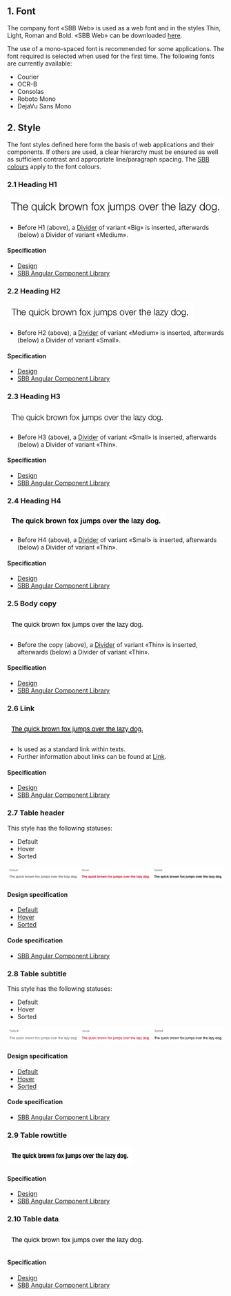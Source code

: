 ## 1. Font
The company font «SBB Web» is used as a web font and in the styles Thin, Light, Roman and Bold.
«SBB Web» can be downloaded [here](https://company.sbb.ch/de/ueber-die-sbb/profil/sbb-markenportal/basis/schrift.html).

The use of a mono-spaced font is recommended for some applications.
The font required is selected when used for the first time. The following fonts are currently available:
* Courier
* OCR-B
* Consolas
* Roboto Mono
* DejaVu Sans Mono


## 2. Style
The font styles defined here form the basis of web applications and their components. If others are used, a clear hierarchy must be ensured as well as sufficient contrast and appropriate line/paragraph spacing. The [SBB colours](https://digital.sbb.ch/en/brand_elemente/farben) apply to the font colours.

### 2.1 Heading H1
![Image of the heading H1 text font style](https://raw.githubusercontent.com/sbb-design-systems/design-system-webapp-documentation/master/documentation/basics/typography/images/typo_h1.png 'class: image')

* Before H1 (above), a [Divider](https://digital.sbb.ch/en/webapps/basics/divider) of variant «Big» is inserted, afterwards (below) a Divider of variant «Medium».

#### Specification
* [Design](https://www.sketch.com/s/271524a1-2f86-4c84-9491-671e5ccd927f/a/lVLdvo#Inspector)
* [SBB Angular Component Library](https://sbb-angular.app.sbb.ch/business/introduction/typography)


### 2.2 Heading H2
![Image of the heading H2 text font style](https://raw.githubusercontent.com/sbb-design-systems/design-system-webapp-documentation/master/documentation/basics/typography/images/typo_h2.png 'class: image')

* Before H2 (above), a [Divider](https://digital.sbb.ch/en/webapps/basics/divider) of variant «Medium» is inserted, afterwards (below) a Divider of variant «Small».

#### Specification
* [Design](https://www.sketch.com/s/271524a1-2f86-4c84-9491-671e5ccd927f/a/kpqxJO#Inspector)
* [SBB Angular Component Library](https://sbb-angular.app.sbb.ch/business/introduction/typography)


### 2.3 Heading H3
![Image of the heading H3 text font style](https://raw.githubusercontent.com/sbb-design-systems/design-system-webapp-documentation/master/documentation/basics/typography/images/typo_h3.png 'class: image')

* Before H3 (above), a [Divider](https://digital.sbb.ch/en/webapps/basics/divider) of variant «Small» is inserted, afterwards (below) a Divider of variant «Thin».

#### Specification
* [Design](https://www.sketch.com/s/271524a1-2f86-4c84-9491-671e5ccd927f/a/ow9eGn#Inspector)
* [SBB Angular Component Library](https://sbb-angular.app.sbb.ch/business/introduction/typography)


### 2.4 Heading H4
![Image of the heading H4 text font style](https://raw.githubusercontent.com/sbb-design-systems/design-system-webapp-documentation/master/documentation/basics/typography/images/Typo_H4.png 'class: image')

* Before H4 (above), a [Divider](https://digital.sbb.ch/en/webapps/basics/divider) of variant «Small» is inserted, afterwards (below) a Divider of variant «Thin».

#### Specification
* [Design](https://www.sketch.com/s/271524a1-2f86-4c84-9491-671e5ccd927f/a/RLj50Q#Inspector)
* [SBB Angular Component Library](https://sbb-angular.app.sbb.ch/business/introduction/typography)


### 2.5 Body copy
![Image of the body copy font style](https://raw.githubusercontent.com/sbb-design-systems/design-system-webapp-documentation/master/documentation/basics/typography/images/typo_copy.png 'class: image')

* Before the copy (above), a [Divider](https://digital.sbb.ch/en/webapps/basics/divider) of variant «Thin» is inserted, afterwards (below) a Divider of variant «Thin».

#### Specification
* [Design](https://www.sketch.com/s/271524a1-2f86-4c84-9491-671e5ccd927f/a/1wdaka#Inspector)
* [SBB Angular Component Library](https://sbb-angular.app.sbb.ch/business/introduction/typography)


### 2.6 Link
![Image of the link font style](https://raw.githubusercontent.com/sbb-design-systems/design-system-webapp-documentation/master/documentation/basics/typography/images/typo_link.png 'class: image')
* Is used as a standard link within texts.
* Further information about links can be found at [Link](https://digital.sbb.ch/en/webapps/components/link). 

#### Specification
* [Design](https://www.sketch.com/s/271524a1-2f86-4c84-9491-671e5ccd927f/a/pqPOkr#Inspector)
* [SBB Angular Component Library](https://sbb-angular.app.sbb.ch/business/introduction/typography)


### 2.7 Table header
This style has the following statuses:
* Default
* Hover
* Sorted

![Image of the table header font style](https://raw.githubusercontent.com/sbb-design-systems/design-system-webapp-documentation/master/documentation/basics/typography/images/typo_table_header.png 'class: image')

#### Design specification
* [Default](https://www.sketch.com/s/271524a1-2f86-4c84-9491-671e5ccd927f/a/VPJjLr#Inspector)
* [Hover](https://www.sketch.com/s/271524a1-2f86-4c84-9491-671e5ccd927f/a/Yze49Z#Inspector)
* [Sorted](https://www.sketch.com/s/271524a1-2f86-4c84-9491-671e5ccd927f/a/K17VlA#Inspector)

#### Code specification
* [SBB Angular Component Library](https://sbb-angular.app.sbb.ch/business/introduction/typography)


### 2.8 Table subtitle
This style has the following statuses:
* Default
* Hover
* Sorted

![Image of the table subtitle font style](https://raw.githubusercontent.com/sbb-design-systems/design-system-webapp-documentation/master/documentation/basics/typography/images/Typo_Table_Subtitle.png 'class: image')

#### Design specification
* [Default](https://www.sketch.com/s/271524a1-2f86-4c84-9491-671e5ccd927f/a/wdZKEA#Inspector)
* [Hover](https://www.sketch.com/s/271524a1-2f86-4c84-9491-671e5ccd927f/a/eKkwLYp#Inspector)
* [Sorted](https://www.sketch.com/s/271524a1-2f86-4c84-9491-671e5ccd927f/a/GmwL0R8#Inspector)

#### Code specification
* [SBB Angular Component Library](https://sbb-angular.app.sbb.ch/business/introduction/typography)


### 2.9 Table rowtitle
![Image of the table header font style](https://raw.githubusercontent.com/sbb-design-systems/design-system-webapp-documentation/master/documentation/basics/typography/images/Typo_Table_Rowtitle.png 'class: image')

#### Specification
* [Design](https://www.sketch.com/s/271524a1-2f86-4c84-9491-671e5ccd927f/a/qLgDoV#Inspector)
* [SBB Angular Component Library](https://sbb-angular.app.sbb.ch/business/introduction/typography)


### 2.10 Table data
![Image of the table data font style](https://raw.githubusercontent.com/sbb-design-systems/design-system-webapp-documentation/master/documentation/basics/typography/images/typo_table_data.png 'class: image')

#### Specification
* [Design](https://www.sketch.com/s/271524a1-2f86-4c84-9491-671e5ccd927f/a/LpyKkl#Inspector)
* [SBB Angular Component Library](https://sbb-angular.app.sbb.ch/business/introduction/typography)
